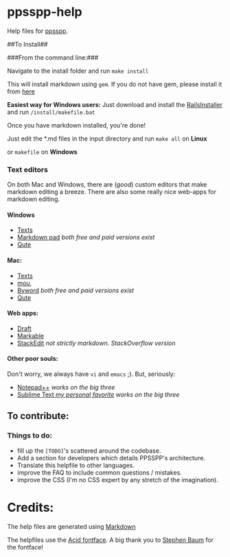 ppsspp-help
===========

Help files for [ppsspp](https://github.com/hrydgard/ppsspp).

##To Install##


###From the command line:###

Navigate to the install folder and run ```make install```  

This will install markdown using  ```gem```. If you do not have gem, please install it from [here](http://rubygems.org/pages/download)

__Easiest way for Windows users:__ Just download and install the [RailsInstaller](http://www.railsinstaller.org/en) and run `/install/makefile.bat`

Once you have markdown installed, you're done!

Just edit the *.md files in the input directory and run
`make all` on __Linux__

or
`makefile` on __Windows__

### Text editors ###

On both Mac and Windows, there are (*good*) custom editors that make markdown editing a breeze.
There are also some really nice web-apps for markdown editing.

#### Windows ####

* [Texts](http://www.texts.io/) 
* [Markdown pad](http://markdownpad.com/) *both free and paid versions exist*
* [Qute](http://www.inkcode.net/qute)

#### Mac: ####

* [Texts](http://www.texts.io/) 
* [mou](http://mouapp.com/), 
* [Byword](http://www.bywordapp.com/) *both free and paid versions exist*
* [Qute](http://www.inkcode.net/qute)

#### Web apps: ####

* [Draft](https://draftin.com/)
* [Markable](http://markable.in/)
* [StackEdit](https://stackedit.io/) *not strictly markdown. StackOverflow version*

#### Other poor souls: #####

Don't worry, we always have ```vi``` and ```emacs``` ;). But, seriously:

* [Notepad++](http://notepad-plus-plus.org/) *works on the big three*
* [Sublime Text *my personal favorite*](http://www.sublimetext.com/) *works on the big three*

## To contribute: ##

### Things to do: ###

* fill up the ```[TODO]```'s scattered around the codebase.
* Add a section for developers which details PPSSPP's architecture.
* Translate this helpfile to other languages.
* improve the FAQ to include common questions / mistakes.
* improve the CSS (I'm no CSS expert by any stretch of the imagination).

Credits:
========
The help files are generated using [Markdown](http://daringfireball.net/projects/markdown/)

The helpfiles use the [Acid fontface](http://26plus-zeichen.de/fonts/acid-type/). A big thank
you to [Stephen Baum](http://baumbastisch.com/) for the fontface!

